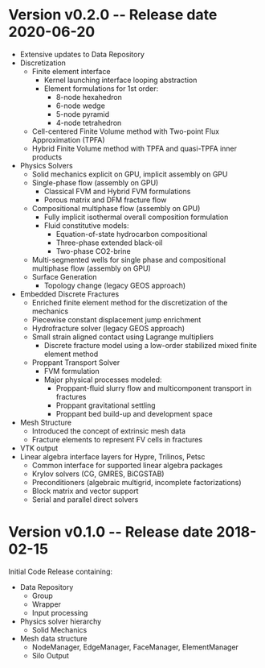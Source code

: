 [comment]: # (-----------------------------------------------------------------)
[comment]: # (SPDX-License-Identifier: LGPL-2.1-only)
[comment]: # 
[comment]: # (Copyright 2018-2020 Lawrence Livermore National Security LLC)
[comment]: # (Copyright 2018-2020 The Board of Trustees of the Leland Stanford)
[comment]: # (                    Junior University)
[comment]: # (Copyright 2018-2020 TotalEnergies)
[comment]: # (Copyright 2019-     GEOS/GEOSX Contributors)
[comment]: # (All right reserved)
[comment]: # 
[comment]: # (For more details see:)
[comment]: # (  https://github.com/GEOS-DEV/GEOS/LICENSE)
[comment]: # (  https://github.com/GEOS-DEV/GEOS/COPYRIGHT)
[comment]: # (  https://github.com/GEOS-DEV/GEOS/CONTRIBUTORS)
[comment]: # (  https://github.com/GEOS-DEV/GEOS/NOTICE)
[comment]: # (  https://github.com/GEOS-DEV/GEOS/ACKNOWLEDGEMENTS)
[comment]: # (  https://github.com/GEOS-DEV/GEOS/RELEASE)


Version v0.2.0 -- Release date 2020-06-20
==========================================
* Extensive updates to Data Repository
* Discretization
  * Finite element interface
    * Kernel launching interface looping abstraction
    * Element formulations for 1st order:
      * 8-node hexahedron
      * 6-node wedge
      * 5-node pyramid
      * 4-node tetrahedron
  * Cell-centered Finite Volume method with Two-point Flux Approximation (TPFA)
  * Hybrid Finite Volume method with TPFA and quasi-TPFA inner products
* Physics Solvers
  * Solid mechanics explicit on GPU, implicit assembly on GPU
  * Single-phase flow (assembly on GPU)
    * Classical FVM and Hybrid FVM formulations
    * Porous matrix and DFM fracture flow
  * Compositional multiphase flow (assembly on GPU)
    * Fully implicit isothermal overall composition formulation
    * Fluid constitutive models:
      * Equation-of-state hydrocarbon compositional
      * Three-phase extended black-oil
      * Two-phase CO2-brine
  * Multi-segmented wells for single phase and compositional multiphase flow (assembly on GPU)
  * Surface Generation
    * Topology change (legacy GEOS approach)
* Embedded Discrete Fractures
  * Enriched finite element method for the discretization of the mechanics
  * Piecewise constant displacement jump enrichment
  * Hydrofracture solver (legacy GEOS approach)
  * Small strain aligned contact using Lagrange multipliers
    * Discrete fracture model using a low-order stabilized mixed finite element method
  * Proppant Transport Solver
    * FVM formulation
    * Major physical processes modeled:
      * Proppant-fluid slurry flow and multicomponent transport in fractures
      * Proppant gravitational settling
      * Proppant bed build-up and development space
* Mesh Structure
  * Introduced the concept of extrinsic mesh data
  * Fracture elements to represent FV cells in fractures
* VTK output
* Linear algebra interface layers for Hypre, Trilinos, Petsc
  * Common interface for supported linear algebra packages
  * Krylov solvers (CG, GMRES, BiCGSTAB)
  * Preconditioners (algebraic multigrid, incomplete factorizations)
  * Block matrix and vector support
  * Serial and parallel direct solvers


Version v0.1.0 -- Release date 2018-02-15
==========================================
Initial Code Release containing:
* Data Repository
  * Group
  * Wrapper
  * Input processing 
* Physics solver hierarchy
  * Solid Mechanics
* Mesh data structure
  * NodeManager, EdgeManager, FaceManager, ElementManager
  * Silo Output
